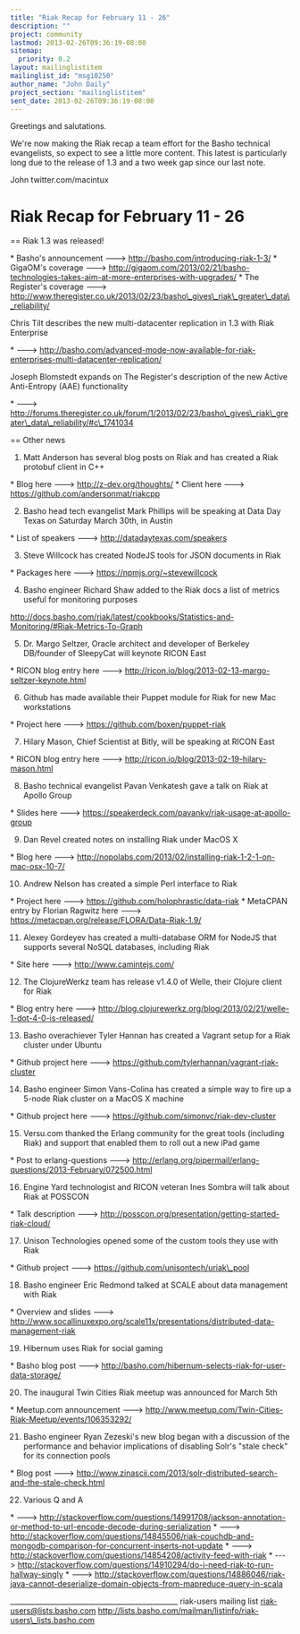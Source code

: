 ```yaml
---
title: "Riak Recap for February 11 - 26"
description: ""
project: community
lastmod: 2013-02-26T09:36:19-08:00
sitemap:
  priority: 0.2
layout: mailinglistitem
mailinglist_id: "msg10250"
author_name: "John Daily"
project_section: "mailinglistitem"
sent_date: 2013-02-26T09:36:19-08:00
---
```



Greetings and salutations.

We're now making the Riak recap a team effort for the Basho technical
evangelists, so expect to see a little more content. This latest is
particularly long due to the release of 1.3 and a two week gap since
our last note.

John
twitter.com/macintux

Riak Recap for February 11 - 26
==============================

== Riak 1.3 was released!

\* Basho's announcement ---&gt; http://basho.com/introducing-riak-1-3/
\* GigaOM's coverage ---&gt; 
http://gigaom.com/2013/02/21/basho-technologies-takes-aim-at-more-enterprises-with-upgrades/
\* The Register's coverage ---&gt; 
http://www.theregister.co.uk/2013/02/23/basho\_gives\_riak\_greater\_data\_reliability/

Chris Tilt describes the new multi-datacenter replication in 1.3 with Riak 
Enterprise

\* ---&gt; 
http://basho.com/advanced-mode-now-available-for-riak-enterprises-multi-datacenter-replication/

Joseph Blomstedt expands on The Register's description of the new Active 
Anti-Entropy (AAE) functionality

\* ---&gt; 
http://forums.theregister.co.uk/forum/1/2013/02/23/basho\_gives\_riak\_greater\_data\_reliability/#c\_1741034


== Other news

1) Matt Anderson has several blog posts on Riak and has created a Riak protobuf 
client in C++

\* Blog here ---&gt; http://z-dev.org/thoughts/
\* Client here ---&gt; https://github.com/andersonmat/riakcpp

2) Basho head tech evangelist Mark Phillips will be speaking at Data Day Texas 
on Saturday March 30th, in Austin

\* List of speakers ---&gt; http://datadaytexas.com/speakers

3) Steve Willcock has created NodeJS tools for JSON documents in Riak

\* Packages here ---&gt; https://npmjs.org/~stevewillcock

4) Basho engineer Richard Shaw added to the Riak docs a list of metrics useful 
for monitoring purposes

http://docs.basho.com/riak/latest/cookbooks/Statistics-and-Monitoring/#Riak-Metrics-To-Graph

5) Dr. Margo Seltzer, Oracle architect and developer of Berkeley DB/founder of 
SleepyCat will keynote RICON East

\* RICON blog entry here ---&gt; 
http://ricon.io/blog/2013-02-13-margo-seltzer-keynote.html

6) Github has made available their Puppet module for Riak for new Mac 
workstations

\* Project here ---&gt; https://github.com/boxen/puppet-riak

7) Hilary Mason, Chief Scientist at Bitly, will be speaking at RICON East

\* RICON blog entry here ---&gt; http://ricon.io/blog/2013-02-19-hilary-mason.html

8) Basho technical evangelist Pavan Venkatesh gave a talk on Riak at Apollo 
Group

\* Slides here ---&gt; https://speakerdeck.com/pavankv/riak-usage-at-apollo-group

9) Dan Revel created notes on installing Riak under MacOS X

\* Blog here ---&gt; 
http://nopolabs.com/2013/02/installing-riak-1-2-1-on-mac-osx-10-7/

10) Andrew Nelson has created a simple Perl interface to Riak

\* Project here ---&gt; https://github.com/holophrastic/data-riak
\* MetaCPAN entry by Florian Ragwitz here ---&gt; 
https://metacpan.org/release/FLORA/Data-Riak-1.9/

11) Alexey Gordeyev has created a multi-database ORM for NodeJS that supports 
several NoSQL databases, including Riak

\* Site here ---&gt; http://www.camintejs.com/

12) The ClojureWerkz team has release v1.4.0 of Welle, their Clojure client for 
Riak

\* Blog entry here ---&gt; 
http://blog.clojurewerkz.org/blog/2013/02/21/welle-1-dot-4-0-is-released/

13) Basho overachiever Tyler Hannan has created a Vagrant setup for a Riak 
cluster under Ubuntu

\* Github project here ---&gt; https://github.com/tylerhannan/vagrant-riak-cluster

14) Basho engineer Simon Vans-Colina has created a simple way to fire up a 
5-node Riak cluster on a MacOS X machine

\* Github project here ---&gt; https://github.com/simonvc/riak-dev-cluster

15) Versu.com thanked the Erlang community for the great tools (including Riak) 
and support that enabled them to roll out a new iPad game

\* Post to erlang-questions ---&gt; 
http://erlang.org/pipermail/erlang-questions/2013-February/072500.html

16) Engine Yard technologist and RICON veteran Ines Sombra will talk about Riak 
at POSSCON

\* Talk description ---&gt; 
http://posscon.org/presentation/getting-started-riak-cloud/

17) Unison Technologies opened some of the custom tools they use with Riak

\* Github project ---&gt; https://github.com/unisontech/uriak\_pool

18) Basho engineer Eric Redmond talked at SCALE about data management with Riak

\* Overview and slides ---&gt; 
http://www.socallinuxexpo.org/scale11x/presentations/distributed-data-management-riak

19) Hibernum uses Riak for social gaming

\* Basho blog post ---&gt; 
http://basho.com/hibernum-selects-riak-for-user-data-storage/

20) The inaugural Twin Cities Riak meetup was announced for March 5th

\* Meetup.com announcement ---&gt; 
http://www.meetup.com/Twin-Cities-Riak-Meetup/events/106353292/

21) Basho engineer Ryan Zezeski's new blog began with a discussion of the 
performance and behavior implications of disabling Solr's "stale check" for its 
connection pools

\* Blog post ---&gt; 
http://www.zinascii.com/2013/solr-distributed-search-and-the-stale-check.html

22) Various Q and A

\* ---&gt; 
http://stackoverflow.com/questions/14991708/jackson-annotation-or-method-to-url-encode-decode-during-serialization
\* ---&gt; 
http://stackoverflow.com/questions/14845506/riak-couchdb-and-mongodb-comparison-for-concurrent-inserts-not-update
\* ---&gt; http://stackoverflow.com/questions/14854208/activity-feed-with-riak
\* ---&gt; 
http://stackoverflow.com/questions/14910294/do-i-need-riak-to-run-hallway-singly
\* ---&gt; 
http://stackoverflow.com/questions/14886046/riak-java-cannot-deserialize-domain-objects-from-mapreduce-query-in-scala


\_\_\_\_\_\_\_\_\_\_\_\_\_\_\_\_\_\_\_\_\_\_\_\_\_\_\_\_\_\_\_\_\_\_\_\_\_\_\_\_\_\_\_\_\_\_\_
riak-users mailing list
riak-users@lists.basho.com
http://lists.basho.com/mailman/listinfo/riak-users\_lists.basho.com


